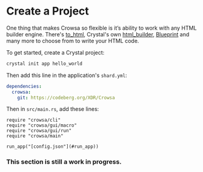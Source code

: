 # Create a Project

One thing that makes Crowsa so flexible is it’s ability to work with any HTML builder engine.
There's [to_html](https://github.com/sbsoftware/to_html.cr), Crystal's own [html_builder](https://github.com/crystal-lang/html_builder), [Blueprint](https://github.com/stephannv/blueprint) and many more to choose from to write your HTML code.

To get started, create a Crystal project:

```sh
crystal init app hello_world
```

Then add this line in the application's `shard.yml`:

```yaml
dependencies:
  crowsa:
    git: https://codeberg.org/XDR/Crowsa
```

Then in `src/main.rs`, add these lines:

```crystal
require "crowsa/cli"
require "crowsa/gui/macro"
require "crowsa/gui/run"
require "crowsa/main"

run_app("[config.json"](#run_app))
```

### This section is still a work in progress.
